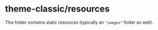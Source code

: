 # theme-classic/resources

This folder contains static resources (typically an `"images"` folder as well).
